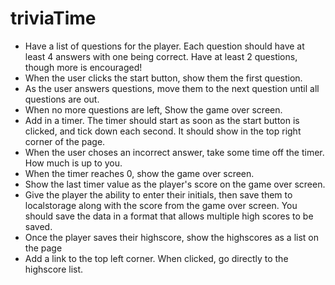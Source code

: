 # triviaTime
* Have a list of questions for the player. Each question should have at least 4 answers with one being correct. Have at least 2 questions, though more is encouraged!
* When the user clicks the start button, show them the first question.
* As the user answers questions, move them to the next question until all questions are out.
* When no more questions are left, Show the game over screen.
* Add in a timer. The timer should start as soon as the start button is clicked, and tick down each second. It should show in the top right corner of the page.
* When the user choses an incorrect answer, take some time off the timer. How much is up to you.
* When the timer reaches 0, show the game over screen.
* Show the last timer value as the player's score on the game over screen.
* Give the player the ability to enter their initials, then save them to localstorage along with the score from the game over screen. You should save the data in a format that allows multiple high scores to be saved.
* Once the player saves their highscore, show the highscores as a list on the page
* Add a link to the top left corner. When clicked, go directly to the highscore list.